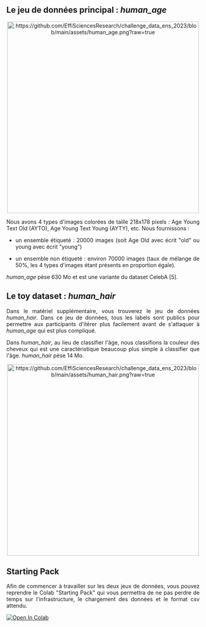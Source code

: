 ## Le jeu de données principal : *human_age*

[<p align="center"><img src="https://github.com/EffiSciencesResearch/challenge_data_ens_2023/blob/main/assets/human_age.png?raw=true" alt="https://github.com/EffiSciencesResearch/challenge_data_ens_2023/blob/main/assets/human_age.png?raw=true" style="width:500px;"/></p>](https://github.com/EffiSciencesResearch/challenge_data_ens_2023/blob/main/assets/human_age.png?raw=true)

<p align="justify">Nous avons 4 types d'images colorées de taille 218x178 pixels : Age Young Text Old (AYTO), Age Young Text Young (AYTY), etc. Nous fournissons :</p>



- <p align="justify">un ensemble étiqueté : 20000 images (soit Age Old avec écrit "old" ou young avec écrit "young")</p>

  

- <p align="justify">un ensemble non étiqueté : environ 70000 images (taux de mélange de 50%, les 4 types d'images étant présents en proportion égale). </p>

<p align="justify"> <em>human_age</em> pèse 630 Mo et est une variante du dataset CelebA [5].</p>

## Le toy dataset : *human_hair*

<p align="justify">Dans le matériel supplémentaire, vous trouverez le jeu de données <em>human_hair</em>. Dans ce jeu de données, tous les labels sont publics pour permettre aux participants d'itérer plus facilement avant de s'attaquer à <em>human_age</em> qui est plus compliqué.</p>

<p align="justify">Dans <em>human_hair</em>, au lieu de classifier l'âge, nous classifions la couleur des cheveux qui est une caractéristique beaucoup plus simple à classifier que l'âge.
  <em>human_hair</em> pèse 14 Mo.</p>

[<p align="center"><img src="https://github.com/EffiSciencesResearch/challenge_data_ens_2023/blob/main/assets/human_hair.png?raw=true" alt="https://github.com/EffiSciencesResearch/challenge_data_ens_2023/blob/main/assets/human_hair.png?raw=true" style="width:500px;"/></p>](https://github.com/EffiSciencesResearch/challenge_data_ens_2023/blob/main/assets/human_hair.png?raw=true)

## Starting Pack

<p align="justify">Afin de commencer à travailler sur les deux jeux de données, vous pouvez reprendre le Colab "Starting Pack" qui vous permettra de ne pas perdre de temps sur l'infrastructure, le chargement des données et le format csv attendu.</p>

[![Open In Colab](https://colab.research.google.com/assets/colab-badge.svg)](https://colab.research.google.com/drive/1y5X0S9kNiEHijsAfNXmDwIiHZUcUdzjT?usp=sharing)
